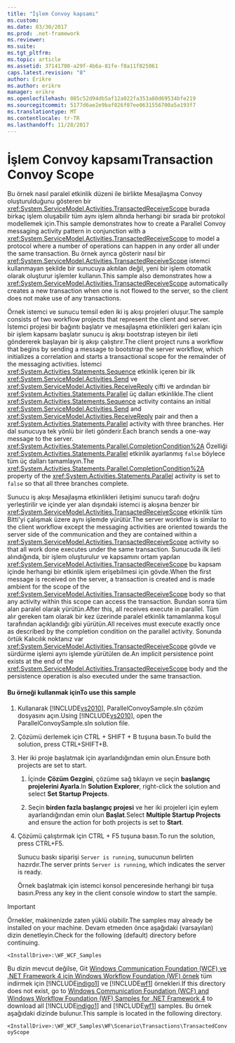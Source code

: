 ```yaml
---
title: "İşlem Convoy kapsamı"
ms.custom: 
ms.date: 03/30/2017
ms.prod: .net-framework
ms.reviewer: 
ms.suite: 
ms.tgt_pltfrm: 
ms.topic: article
ms.assetid: 37141708-a29f-4b6a-81fe-f8a11f825061
caps.latest.revision: "8"
author: Erikre
ms.author: erikre
manager: erikre
ms.openlocfilehash: 085c52d94db5af12a022fa353a80d69534bfe219
ms.sourcegitcommit: 5177d6ae2e9baf026f07ee0631556700a5a193f7
ms.translationtype: MT
ms.contentlocale: tr-TR
ms.lasthandoff: 11/28/2017
---
```

# <a name="transaction-convoy-scope"></a><span data-ttu-id="287de-102">İşlem Convoy kapsamı</span><span class="sxs-lookup"><span data-stu-id="287de-102">Transaction Convoy Scope</span></span>
<span data-ttu-id="287de-103">Bu örnek nasıl paralel etkinlik düzeni ile birlikte Mesajlaşma Convoy oluşturulduğunu gösteren bir <xref:System.ServiceModel.Activities.TransactedReceiveScope> burada birkaç işlem oluşabilir tüm aynı işlem altında herhangi bir sırada bir protokol modellemek için.</span><span class="sxs-lookup"><span data-stu-id="287de-103">This sample demonstrates how to create a Parallel Convoy messaging activity pattern in conjunction with a <xref:System.ServiceModel.Activities.TransactedReceiveScope> to model a protocol where a number of operations can happen in any order all under the same transaction.</span></span> <span data-ttu-id="287de-104">Bu örnek ayrıca gösterir nasıl bir <xref:System.ServiceModel.Activities.TransactedReceiveScope> istemci kullanmayan şekilde bir sunucuya akıtılan değil, yeni bir işlem otomatik olarak oluşturur işlemler kullanın.</span><span class="sxs-lookup"><span data-stu-id="287de-104">This sample also demonstrates how a <xref:System.ServiceModel.Activities.TransactedReceiveScope> automatically creates a new transaction when one is not flowed to the server, so the client does not make use of any transactions.</span></span>  
  
 <span data-ttu-id="287de-105">Örnek istemci ve sunucu temsil eden iki iş akışı projeleri oluşur.</span><span class="sxs-lookup"><span data-stu-id="287de-105">The sample consists of two workflow projects that represent the client and server.</span></span> <span data-ttu-id="287de-106">İstemci projesi bir bağıntı başlatır ve mesajlaşma etkinlikleri geri kalanı için bir işlem kapsamı başlatır sunucu iş akışı bootstrap isteyen bir ileti göndererek başlayan bir iş akışı çalıştırır.</span><span class="sxs-lookup"><span data-stu-id="287de-106">The client project runs a workflow that begins by sending a message to bootstrap the server workflow, which initializes a correlation and starts a transactional scope for the remainder of the messaging activities.</span></span> <span data-ttu-id="287de-107">İstemci <xref:System.Activities.Statements.Sequence> etkinlik içeren bir ilk <xref:System.ServiceModel.Activities.Send> ve <xref:System.ServiceModel.Activities.ReceiveReply> çifti ve ardından bir <xref:System.Activities.Statements.Parallel> üç dalları etkinlikle.</span><span class="sxs-lookup"><span data-stu-id="287de-107">The client <xref:System.Activities.Statements.Sequence> activity contains an initial <xref:System.ServiceModel.Activities.Send> and <xref:System.ServiceModel.Activities.ReceiveReply> pair and then a <xref:System.Activities.Statements.Parallel> activity with three branches.</span></span> <span data-ttu-id="287de-108">Her dal sunucuya tek yönlü bir ileti gönderir.</span><span class="sxs-lookup"><span data-stu-id="287de-108">Each branch sends a one-way message to the server.</span></span> <span data-ttu-id="287de-109"><xref:System.Activities.Statements.Parallel.CompletionCondition%2A> Özelliği <xref:System.Activities.Statements.Parallel> etkinlik ayarlanmış `false` böylece tüm üç dalları tamamlayın.</span><span class="sxs-lookup"><span data-stu-id="287de-109">The <xref:System.Activities.Statements.Parallel.CompletionCondition%2A> property of the <xref:System.Activities.Statements.Parallel> activity is set to `false` so that all three branches complete.</span></span>  
  
 <span data-ttu-id="287de-110">Sunucu iş akışı Mesajlaşma etkinlikleri iletişimi sunucu tarafı doğru yerleştirilir ve içinde yer alan dışındaki istemci iş akışına benzer bir <xref:System.ServiceModel.Activities.TransactedReceiveScope> etkinlik tüm Bitti'yi çalışmak üzere aynı işlemde yürütür.</span><span class="sxs-lookup"><span data-stu-id="287de-110">The server workflow is similar to the client workflow except the messaging activities are oriented towards the server side of the communication and they are contained within a <xref:System.ServiceModel.Activities.TransactedReceiveScope> activity so that all work done executes under the same transaction.</span></span> <span data-ttu-id="287de-111">Sunucuda ilk ileti alındığında, bir işlem oluşturulur ve kapsamını ortam yapılan <xref:System.ServiceModel.Activities.TransactedReceiveScope> bu kapsam içinde herhangi bir etkinlik işlem erişebilmesi için gövde.</span><span class="sxs-lookup"><span data-stu-id="287de-111">When the first message is received on the server, a transaction is created and is made ambient for the scope of the <xref:System.ServiceModel.Activities.TransactedReceiveScope> body so that any activity within this scope can access the transaction.</span></span> <span data-ttu-id="287de-112">Bundan sonra tüm alan paralel olarak yürütün.</span><span class="sxs-lookup"><span data-stu-id="287de-112">After this, all receives execute in parallel.</span></span> <span data-ttu-id="287de-113">Tüm alır gereken tam olarak bir kez üzerinde paralel etkinlik tamamlanma koşul tarafından açıklandığı gibi yürütün.</span><span class="sxs-lookup"><span data-stu-id="287de-113">All receives must execute exactly once as described by the completion condition on the parallel activity.</span></span> <span data-ttu-id="287de-114">Sonunda örtük Kalıcılık noktanız var <xref:System.ServiceModel.Activities.TransactedReceiveScope> gövde ve sürdürme işlemi aynı işlemde yürütülen de.</span><span class="sxs-lookup"><span data-stu-id="287de-114">An implicit persistence point exists at the end of the <xref:System.ServiceModel.Activities.TransactedReceiveScope> body and the persistence operation is also executed under the same transaction.</span></span>  
  
#### <a name="to-use-this-sample"></a><span data-ttu-id="287de-115">Bu örneği kullanmak için</span><span class="sxs-lookup"><span data-stu-id="287de-115">To use this sample</span></span>  
  
1.  <span data-ttu-id="287de-116">Kullanarak [!INCLUDE[vs2010](../../../../includes/vs2010-md.md)], ParallelConvoySample.sln çözüm dosyasını açın.</span><span class="sxs-lookup"><span data-stu-id="287de-116">Using [!INCLUDE[vs2010](../../../../includes/vs2010-md.md)], open the ParallelConvoySample.sln solution file.</span></span>  
  
2.  <span data-ttu-id="287de-117">Çözümü derlemek için CTRL + SHIFT + B tuşuna basın.</span><span class="sxs-lookup"><span data-stu-id="287de-117">To build the solution, press CTRL+SHIFT+B.</span></span>  
  
3.  <span data-ttu-id="287de-118">Her iki proje başlatmak için ayarlandığından emin olun.</span><span class="sxs-lookup"><span data-stu-id="287de-118">Ensure both projects are set to start.</span></span>  
  
    1.  <span data-ttu-id="287de-119">İçinde **Çözüm Gezgini**, çözüme sağ tıklayın ve seçin **başlangıç projelerini Ayarla**.</span><span class="sxs-lookup"><span data-stu-id="287de-119">In **Solution Explorer**, right-click the solution and select **Set Startup Projects**.</span></span>  
  
    2.  <span data-ttu-id="287de-120">Seçin **birden fazla başlangıç projesi** ve her iki projeleri için eylem ayarlandığından emin olun **Başlat**.</span><span class="sxs-lookup"><span data-stu-id="287de-120">Select **Multiple Startup Projects** and ensure the action for both projects is set to **Start**.</span></span>  
  
4.  <span data-ttu-id="287de-121">Çözümü çalıştırmak için CTRL + F5 tuşuna basın.</span><span class="sxs-lookup"><span data-stu-id="287de-121">To run the solution, press CTRL+F5.</span></span>  
  
     <span data-ttu-id="287de-122">Sunucu baskı siparişi `Server is running`, sunucunun belirten hazırdır.</span><span class="sxs-lookup"><span data-stu-id="287de-122">The server prints `Server is running`, which indicates the server is ready.</span></span>  
  
     <span data-ttu-id="287de-123">Örnek başlatmak için istemci konsol penceresinde herhangi bir tuşa basın.</span><span class="sxs-lookup"><span data-stu-id="287de-123">Press any key in the client console window to start the sample.</span></span>  
  
> [!IMPORTANT]
>  <span data-ttu-id="287de-124">Örnekler, makinenizde zaten yüklü olabilir.</span><span class="sxs-lookup"><span data-stu-id="287de-124">The samples may already be installed on your machine.</span></span> <span data-ttu-id="287de-125">Devam etmeden önce aşağıdaki (varsayılan) dizin denetleyin.</span><span class="sxs-lookup"><span data-stu-id="287de-125">Check for the following (default) directory before continuing.</span></span>  
>   
>  `<InstallDrive>:\WF_WCF_Samples`  
>   
>  <span data-ttu-id="287de-126">Bu dizin mevcut değilse, Git [Windows Communication Foundation (WCF) ve .NET Framework 4 için Windows Workflow Foundation (WF) örnek](http://go.microsoft.com/fwlink/?LinkId=150780) tüm indirmek için [!INCLUDE[indigo1](../../../../includes/indigo1-md.md)] ve [!INCLUDE[wf1](../../../../includes/wf1-md.md)] örnekleri.</span><span class="sxs-lookup"><span data-stu-id="287de-126">If this directory does not exist, go to [Windows Communication Foundation (WCF) and Windows Workflow Foundation (WF) Samples for .NET Framework 4](http://go.microsoft.com/fwlink/?LinkId=150780) to download all [!INCLUDE[indigo1](../../../../includes/indigo1-md.md)] and [!INCLUDE[wf1](../../../../includes/wf1-md.md)] samples.</span></span> <span data-ttu-id="287de-127">Bu örnek aşağıdaki dizinde bulunur.</span><span class="sxs-lookup"><span data-stu-id="287de-127">This sample is located in the following directory.</span></span>  
>   
>  `<InstallDrive>:\WF_WCF_Samples\WF\Scenario\Transactions\TransactedConvoyScope`